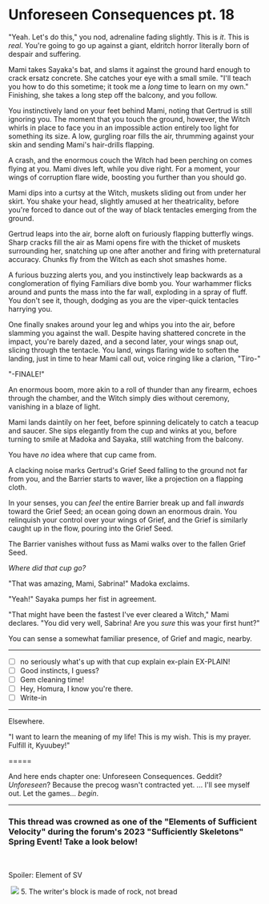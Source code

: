 # Unforeseen Consequences pt. 18

"Yeah. Let's do this," you nod, adrenaline fading slightly. This is *it*. This is *real*. You're going to go up against a giant, eldritch horror literally born of despair and suffering.

Mami takes Sayaka's bat, and slams it against the ground hard enough to crack ersatz concrete. She catches your eye with a small smile. "I'll teach you how to do this sometime; it took me a *long* time to learn on my own." Finishing, she takes a long step off the balcony, and you follow.

You instinctively land on your feet behind Mami, noting that Gertrud is still ignoring you. The moment that you touch the ground, however, the Witch whirls in place to face you in an impossible action entirely too light for something its size. A low, gurgling roar fills the air, thrumming against your skin and sending Mami's hair-drills flapping.

A crash, and the enormous couch the Witch had been perching on comes flying at you. Mami dives left, while you dive right. For a moment, your wings of corruption flare wide, boosting you further than you should go.

Mami dips into a curtsy at the Witch, muskets sliding out from under her skirt. You shake your head, slightly amused at her theatricality, before you're forced to dance out of the way of black tentacles emerging from the ground.

Gertrud leaps into the air, borne aloft on furiously flapping butterfly wings. Sharp cracks fill the air as Mami opens fire with the thicket of muskets surrounding her, snatching up one after another and firing with preternatural accuracy. Chunks fly from the Witch as each shot smashes home.

A furious buzzing alerts you, and you instinctively leap backwards as a conglomeration of flying Familiars dive bomb you. Your warhammer flicks around and punts the mass into the far wall, exploding in a spray of fluff. You don't see it, though, dodging as you are the viper-quick tentacles harrying you.

One finally snakes around your leg and whips you into the air, before slamming you against the wall. Despite having shattered concrete in the impact, you're barely dazed, and a second later, your wings snap out, slicing through the tentacle. You land, wings flaring wide to soften the landing, just in time to hear Mami call out, voice ringing like a clarion, "Tiro-"

"-FINALE!"

An enormous boom, more akin to a roll of thunder than any firearm, echoes through the chamber, and the Witch simply dies without ceremony, vanishing in a blaze of light.

Mami lands daintily on her feet, before spinning delicately to catch a teacup and saucer. She sips elegantly from the cup and winks at you, before turning to smile at Madoka and Sayaka, still watching from the balcony.

You have *no* idea where that cup came from.

A clacking noise marks Gertrud's Grief Seed falling to the ground not far from you, and the Barrier starts to waver, like a projection on a flapping cloth.

In your senses, you can *feel* the entire Barrier break up and fall *inwards* toward the Grief Seed; an ocean going down an enormous drain. You relinquish your control over your wings of Grief, and the Grief is similarly caught up in the flow, pouring into the Grief Seed.

The Barrier vanishes without fuss as Mami walks over to the fallen Grief Seed.

*Where did that cup go?*

"That was amazing, Mami, Sabrina!" Madoka exclaims.

"Yeah!" Sayaka pumps her fist in agreement.

"That might have been the fastest I've ever cleared a Witch," Mami declares. "You did very well, Sabrina! Are you *sure* this was your first hunt?"

You can sense a somewhat familiar presence, of Grief and magic, nearby.

---

- [ ] no seriously what's up with that cup explain ex-plain EX-PLAIN!
- [ ] Good instincts, I guess?
- [ ] Gem cleaning time!
- [ ] Hey, Homura, I know you're there.
- [ ] Write-in

---

Elsewhere.

"I want to learn the meaning of my life! This is my wish. This is my prayer. Fulfill it, Kyuubey!"

\=====​

And here ends chapter one: Unforeseen Consequences.
Geddit? *Unforeseen*? Because the precog wasn't contracted yet. ... I'll see myself out.
Let the games... *begin*.

***

### This thread was crowned as one of the "Elements of Sufficient Velocity" during the forum's 2023 "Sufficiently Skeletons" Spring Event! Take a look below!

​

Spoiler: Element of SV

![](data:image/gif;base64,R0lGODlhAQABAIAAAAAAAP///yH5BAEAAAAALAAAAAABAAEAAAIBRAA7) ![](https://forums.sufficientvelocity.com/attachments/3819/)
5\. The writer's block is made of rock, not bread​
